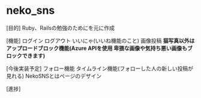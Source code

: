 # neko_sns

[目的]
Ruby、Railsの勉強のためにを元に作成

[機能]
ログイン
ログアウト
いいにゃ(いいね機能のこと)
画像投稿
**猫写真以外はアップロードブロック機能(Azure APIを使用 卑猥な画像や気持ち悪い画像もブロックできます)**


[今後実装予定]
フォロー機能
タイムライン機能(フォローした人の新しい投稿が見れる)
NekoSNSとはページのデザイン

[進捗]

